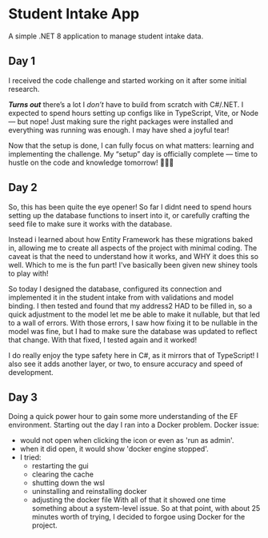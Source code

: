 ﻿# Student Intake App

A simple .NET 8 application to manage student intake data.

## Day 1

I received the code challenge and started working on it after some initial research.

***Turns out*** there’s a lot I *don’t* have to build from scratch with C#/.NET. I expected to spend hours setting up configs like in TypeScript, Vite, or Node — but nope! Just making sure the right packages were installed and everything was running was enough. I may have shed a joyful tear!

Now that the setup is done, I can fully focus on what matters: learning and implementing the challenge. My “setup” day is officially complete — time to hustle on the code and knowledge tomorrow! 💪🧠🤩

## Day 2

So, this has been quite the eye opener! So far I didnt need to spend hours setting up the database functions to insert into it, 
or carefully crafting the seed file to make sure it works with the database.

Instead i learned about how Entity Framework has these migrations baked in, allowing me to create all aspects of the project with minimal coding. The caveat is that the need to
understand how it works, and WHY it does this so well. Which to me is the fun part! I've basically been given new shiney tools to play with!

So today I designed the database, configured its connection and implemented it in the student intake from with validations and model binding.  I then tested and found that my address2 HAD to be filled in, so a quick adjustment to the 
model let me be able to make it nullable, but that led to a wall of errors. With those errors, I saw how fixing it to be nullable in the model was fine, but I had to make sure the database was updated to reflect that change. With 
that fixed, I tested again and it worked!

I do really enjoy the type safety here in C#, as it mirrors that of TypeScript! I also see it adds another layer, or two, to ensure accuracy and speed of development.

## Day 3

Doing a quick power hour to gain some more understanding of the EF environment. Starting out the day I ran into a Docker problem. 
Docker issue:
- would not open when clicking the icon or even as 'run as admin'. 
- when it did open, it would show 'docker engine stopped'.
- I tried:
	- restarting the gui
	- clearing the cache
	- shutting down the wsl 
	- uninstalling and reinstalling docker
	- adjusting the docker file
With all of that it showed one time something about a system-level issue. So at that point, with about 25 minutes worth of trying,
I decided to forgoe using Docker for the project.

